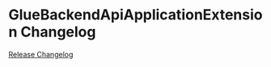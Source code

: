 # GlueBackendApiApplicationExtension Changelog

[Release Changelog](https://github.com/spryker/glue-backend-api-application-extension/releases)
